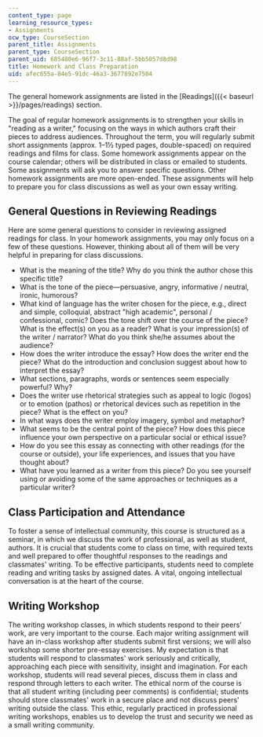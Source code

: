 ```yaml
---
content_type: page
learning_resource_types:
- Assignments
ocw_type: CourseSection
parent_title: Assignments
parent_type: CourseSection
parent_uid: 685480e6-96f7-3c11-88af-5bb5057d8d98
title: Homework and Class Preparation
uid: afec655a-84e5-91dc-46a3-3677892e7504
---
```


The general homework assignments are listed in the [Readings]({{< baseurl >}}/pages/readings) section.

The goal of regular homework assignments is to strengthen your skills in "reading as a writer," focusing on the ways in which authors craft their pieces to address audiences. Throughout the term, you will regularly submit short assignments (approx. 1–1½ typed pages, double-spaced) on required readings and films for class. Some homework assignments appear on the course calendar; others will be distributed in class or emailed to students. Some assignments will ask you to answer specific questions. Other homework assignments are more open-ended. These assignments will help to prepare you for class discussions as well as your own essay writing.

General Questions in Reviewing Readings
---------------------------------------

Here are some general questions to consider in reviewing assigned readings for class. In your homework assignments, you may only focus on a few of these questions. However, thinking about all of them will be very helpful in preparing for class discussions.

*   What is the meaning of the title? Why do you think the author chose this specific title?
*   What is the tone of the piece—persuasive, angry, informative / neutral, ironic, humorous?
*   What kind of language has the writer chosen for the piece, e.g., direct and simple, colloquial, abstract "high academic", personal / confessional, comic? Does the tone shift over the course of the piece? What is the effect(s) on you as a reader? What is your impression(s) of the writer / narrator? What do you think she/he assumes about the audience?
*   How does the writer introduce the essay? How does the writer end the piece? What do the introduction and conclusion suggest about how to interpret the essay?
*   What sections, paragraphs, words or sentences seem especially powerful? Why?
*   Does the writer use rhetorical strategies such as appeal to logic (logos) or to emotion (pathos) or rhetorical devices such as repetition in the piece? What is the effect on you?
*   In what ways does the writer employ imagery, symbol and metaphor?
*   What seems to be the central point of the piece? How does this piece influence your own perspective on a particular social or ethical issue?
*   How do you see this essay as connecting with other readings (for the course or outside), your life experiences, and issues that you have thought about?
*   What have you learned as a writer from this piece? Do you see yourself using or avoiding some of the same approaches or techniques as a particular writer?

Class Participation and Attendance
----------------------------------

To foster a sense of intellectual community, this course is structured as a seminar, in which we discuss the work of professional, as well as student, authors. It is crucial that students come to class on time, with required texts and well prepared to offer thoughtful responses to the readings and classmates' writing. To be effective participants, students need to complete reading and writing tasks by assigned dates. A vital, ongoing intellectual conversation is at the heart of the course.

Writing Workshop
----------------

The writing workshop classes, in which students respond to their peers' work, are very important to the course. Each major writing assignment will have an in-class workshop after students submit first versions; we will also workshop some shorter pre-essay exercises. My expectation is that students will respond to classmates' work seriously and critically, approaching each piece with sensitivity, insight and imagination. For each workshop, students will read several pieces, discuss them in class and respond through letters to each writer. The ethical norm of the course is that all student writing (including peer comments) is confidential; students should store classmates' work in a secure place and not discuss peers' writing outside the class. This ethic, regularly practiced in professional writing workshops, enables us to develop the trust and security we need as a small writing community.